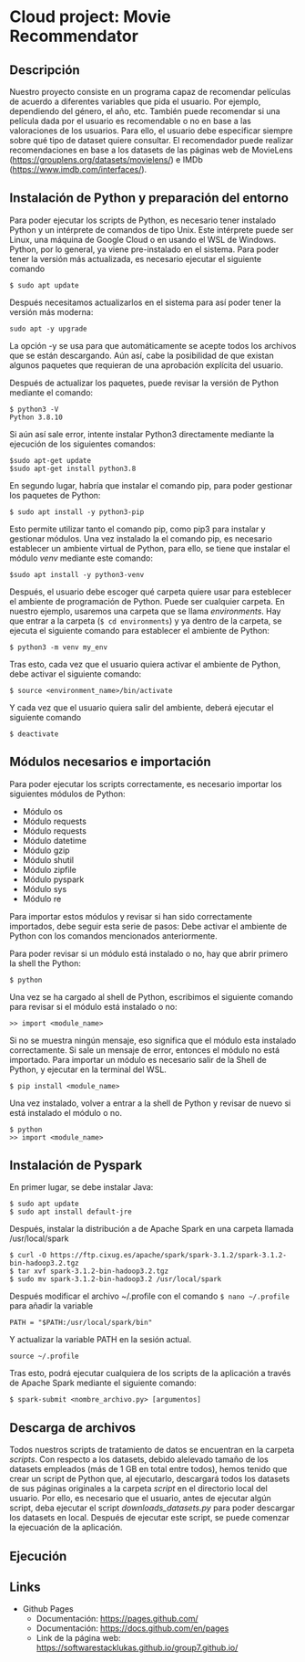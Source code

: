 # Cloud project: Movie Recommendator
## Descripción
Nuestro proyecto consiste en un programa capaz de recomendar películas de acuerdo a diferentes variables que pida el usuario. Por ejemplo, dependiendo del género, el año, etc. También puede recomendar si una película dada por el usuario es recomendable o no en base a las valoraciones de los usuarios.
Para ello, el usuario debe especificar siempre sobre qué tipo de dataset quiere consultar. El recomendador puede realizar recomendaciones en base a los datasets de las páginas web de MovieLens (https://grouplens.org/datasets/movielens/) e IMDb (https://www.imdb.com/interfaces/). 

## Instalación de Python y preparación del entorno
Para poder ejecutar los scripts de Python, es necesario tener instalado Python y un intérprete de comandos de tipo Unix. Este intérprete puede ser Linux, una máquina de Google Cloud o en usando el WSL de Windows.
Python, por lo general, ya viene pre-instalado en el sistema. Para poder tener la versión más actualizada, es necesario ejecutar el siguiente comando
```
$ sudo apt update
```
Después necesitamos actualizarlos en el sistema para así poder tener la versión más moderna:
```
sudo apt -y upgrade
```
La opción -y se usa para que automáticamente se acepte todos los archivos que se están descargando. Aún así, cabe la posibilidad de que existan algunos paquetes que requieran de una aprobación explícita del usuario.

Después de actualizar los paquetes, puede revisar la versión de Python mediante el comando:
```
$ python3 -V
Python 3.8.10
```
Si aún así sale error, intente instalar Python3 directamente mediante la ejecución de los siguientes comandos:
```
$sudo apt-get update
$sudo apt-get install python3.8
```
En segundo lugar, habría que instalar el comando pip, para poder gestionar los paquetes de Python:
```
$ sudo apt install -y python3-pip
```
Esto permite utilizar tanto el comando pip, como pip3 para instalar y gestionar módulos.
Una vez instalado la el comando pip, es necesario establecer un ambiente virtual de Python, para ello, se tiene que instalar el módulo _venv_ mediante este comando:
```
$sudo apt install -y python3-venv
```
Después, el usuario debe escoger qué carpeta quiere usar para esteblecer el ambiente de programación de Python. Puede ser cualquier carpeta. En nuestro ejemplo, usaremos una carpeta que se llama _environments_. Hay que entrar a la carpeta (```$ cd environments```) y ya dentro de la carpeta, se ejecuta el siguiente comando para establecer el ambiente de Python:
```
$ python3 -m venv my_env
```
Tras esto, cada vez que el usuario quiera activar el ambiente de Python, debe activar el siguiente comando:
```
$ source <environment_name>/bin/activate
```
Y cada vez que el usuario quiera salir del ambiente, deberá ejecutar el siguiente comando
```
$ deactivate
```
## Módulos necesarios e importación
Para poder ejecutar los scripts correctamente, es necesario importar los siguientes módulos de Python:

* Módulo os
* Módulo requests
* Módulo requests
* Módulo datetime
* Módulo gzip
* Módulo shutil
* Módulo zipfile
* Módulo pyspark
* Módulo sys
* Módulo re
        
Para importar estos módulos y revisar si han sido correctamente importados, debe seguir esta serie de pasos:
Debe activar el ambiente de Python con los comandos mencionados anteriormente.

Para poder revisar si un módulo está instalado o no, hay que abrir primero la shell the Python:
```
$ python
```
Una vez se ha cargado al shell de Python, escribimos el siguiente comando para revisar si el módulo está instalado o no:
```
>> import <module_name>
```
Si no se muestra ningún mensaje, eso significa que el módulo esta instalado correctamente.
Si sale un mensaje de error, entonces el módulo no está importado. 
Para importar un módulo es necesario salir de la Shell de Python, y ejecutar en la terminal del WSL.
```
$ pip install <module_name>
```
Una vez instalado, volver a entrar a la shell de Python y revisar de nuevo si está instalado el módulo o no.
```
$ python
>> import <module_name>
```
## Instalación de Pyspark
En primer lugar, se debe instalar Java:
```
$ sudo apt update
$ sudo apt install default-jre
```
Después, instalar la distribución a de Apache Spark en una carpeta llamada /usr/local/spark
```
$ curl -O https://ftp.cixug.es/apache/spark/spark-3.1.2/spark-3.1.2-bin-hadoop3.2.tgz
$ tar xvf spark-3.1.2-bin-hadoop3.2.tgz
$ sudo mv spark-3.1.2-bin-hadoop3.2 /usr/local/spark
```
Después modificar el archivo ~/.profile con el comando ```$ nano ~/.profile``` para añadir la variable
```
PATH = "$PATH:/usr/local/spark/bin"
```
Y actualizar la variable PATH en la sesión actual.
```
source ~/.profile
```
Tras esto, podrá ejecutar cualquiera de los scripts de la aplicación a través de Apache Spark mediante el siguiente comando:
```
$ spark-submit <nombre_archivo.py> [argumentos]
```
## Descarga de archivos

Todos nuestros scripts de tratamiento de datos se encuentran en la carpeta _scripts_. Con respecto a los datasets, debido alelevado tamaño de los datasets empleados (más de 1 GB en total entre todos), hemos tenido que crear un script de Python que, al ejecutarlo, descargará todos los datasets de sus páginas originales a la carpeta _script_ en el directorio local del usuario. Por ello, es necesario que el usuario, antes de ejecutar algún script, deba ejecutar el script _downloads_datasets.py_ para poder descargar los datasets en local. Después de ejecutar este script, se puede comenzar la ejecuación de la aplicación.

## Ejecución


## Links
* Github Pages
  * Documentación: https://pages.github.com/
  * Documentación: https://docs.github.com/en/pages 
  * Link de la página web: https://softwarestacklukas.github.io/group7.github.io/ 
